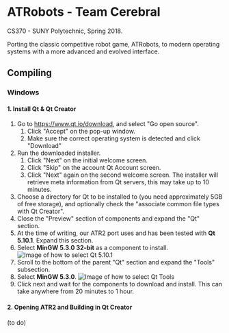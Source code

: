 # ATRobots - Team Cerebral
CS370 - SUNY Polytechnic, Spring 2018.

Porting the classic competitive robot game, ATRobots, to modern operating systems with a more advanced and evolved interface.

## Compiling

### Windows

#### 1. Install Qt & Qt Creator

1. Go to https://www.qt.io/download, and select "Go open source".
    1. Click "Accept" on the pop-up window.
    1. Make sure the correct operating system is detected and click "Download"
1. Run the downloaded installer.
    1. Click "Next" on the initial welcome screen.
    1. Click "Skip" on the account Qt Account screen.
    1. Click "Next" again on the second welcome screen. The installer will retrieve meta information from Qt servers, this may take up to 10 minutes.
1. Choose a directory for Qt to be installed to (you need approximately 5GB of free storage), and optionally check the "associate common file types with Qt Creator".
1. Close the "Preview" section of components and expand the "Qt" section.
1. At the time of writing, our ATR2 port uses and has been tested with **Qt 5.10.1**. Expand this section.
1. Select **MinGW 5.3.0 32-bit** as a component to install.
    ![Image of how to select Qt 5.10.1](https://i.imgur.com/fSn9js6.png)
1. Scroll to the bottom of the parent "Qt" section and expand the "Tools" subsection.
1. Select **MinGW 5.3.0**.
    ![Image of how to select Qt Tools](https://i.imgur.com/6wgBMMb.png)
1. Click next and wait for the components to download and install. This can take anywhere from 20 minutes to 1 hour.

#### 2. Opening ATR2 and Building in Qt Creator
(to do)
